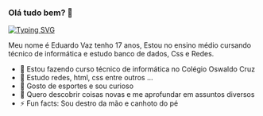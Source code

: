### Olá tudo bem? 👋

[![Typing SVG](https://readme-typing-svg.demolab.com/?lines=Hello!+👋+My+name+is+Eduardo.;Also+known+as+Edu+:D;Welcome+to+my+github+:P)](https://git.io/typing-svg)

Meu nome é Eduardo Vaz tenho 17 anos, Estou no ensino médio cursando técnico de informática e estudo banco de dados, Css e Redes.


- 🔭 Estou fazendo curso técnico de informática no Colégio Oswaldo Cruz 
- 🌱 Estudo redes, html, css entre outros ...
- 👯 Gosto de esportes e sou curioso  
- 🤔 Quero descobrir coisas novas e me aprofundar em assuntos diversos 
- ⚡ Fun facts: Sou destro da mão e canhoto do pé 
